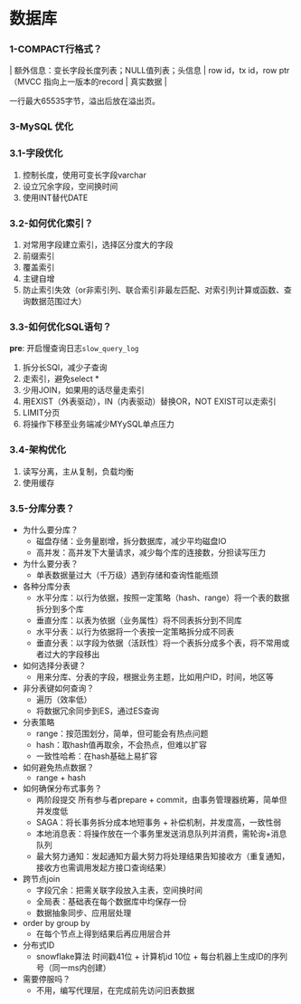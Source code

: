 # 数据库

### 1-COMPACT行格式？
| 额外信息：变长字段长度列表；NULL值列表；头信息 | row id，tx id，row ptr（MVCC 指向上一版本的record | 真实数据 |

一行最大65535字节，溢出后放在溢出页。


### 3-MySQL 优化
### 3.1-字段优化
1. 控制长度，使用可变长字段varchar
2. 设立冗余字段，空间换时间
3. 使用INT替代DATE

### 3.2-如何优化索引？
1. 对常用字段建立索引，选择区分度大的字段
2. 前缀索引
3. 覆盖索引
4. 主键自增
5. 防止索引失效（or非索引列、联合索引非最左匹配、对索引列计算或函数、查询数据范围过大）

### 3.3-如何优化SQL语句？
__pre__: 开启慢查询日志```slow_query_log```
1. 拆分长SQl，减少子查询
2. 走索引，避免select *
3. 少用JOIN，如果用的话尽量走索引
4. 用EXIST（外表驱动），IN（内表驱动）替换OR，NOT EXIST可以走索引
5. LIMIT分页
6. 将操作下移至业务端减少MYySQL单点压力

### 3.4-架构优化
1. 读写分离，主从复制，负载均衡
2. 使用缓存

### 3.5-分库分表？
* 为什么要分库？
  * 磁盘存储：业务量剧增，拆分数据库，减少平均磁盘IO
  * 高并发：高并发下大量请求，减少每个库的连接数，分担读写压力
* 为什么要分表？
  * 单表数据量过大（千万级）遇到存储和查询性能瓶颈
* 各种分库分表
  * 水平分库：以行为依据，按照一定策略（hash、range）将一个表的数据拆分到多个库
  * 垂直分库：以表为依据（业务属性）将不同表拆分到不同库
  * 水平分表：以行为依据将一个表按一定策略拆分成不同表
  * 垂直分表：以字段为依据（活跃性）将一个表拆分成多个表，将不常用或者过大的字段移出
* 如何选择分表键？
  * 用来分库、分表的字段，根据业务主题，比如用户ID，时间，地区等
* 非分表键如何查询？
  * 遍历（效率低）
  * 将数据冗余同步到ES，通过ES查询
* 分表策略
  * range：按范围划分，简单，但可能会有热点问题
  * hash：取hash值再取余，不会热点，但难以扩容
  * 一致性哈希：在hash基础上易扩容
* 如何避免热点数据？
  * range + hash
* 如何确保分布式事务？
  * 两阶段提交 所有参与者prepare + commit，由事务管理器统筹，简单但并发度低
  * SAGA：将长事务拆分成本地短事务 + 补偿机制，并发度高，一致性弱
  * 本地消息表：将操作放在一个事务里发送消息队列并消费，需轮询+消息队列
  * 最大努力通知：发起通知方最大努力将处理结果告知接收方（重复通知，接收方也需调用发起方接口查询结果）
* 跨节点join
  * 字段冗余：把需关联字段放入主表，空间换时间
  * 全局表：基础表在每个数据库中均保存一份
  * 数据抽象同步、应用层处理
* order by group by
  * 在每个节点上得到结果后再应用层合并
* 分布式ID
  * snowflake算法 时间戳41位 + 计算机id 10位 + 每台机器上生成ID的序列号（同一ms内创建）
* 需要停服吗？
   * 不用，编写代理层，在完成前先访问旧表数据
  
